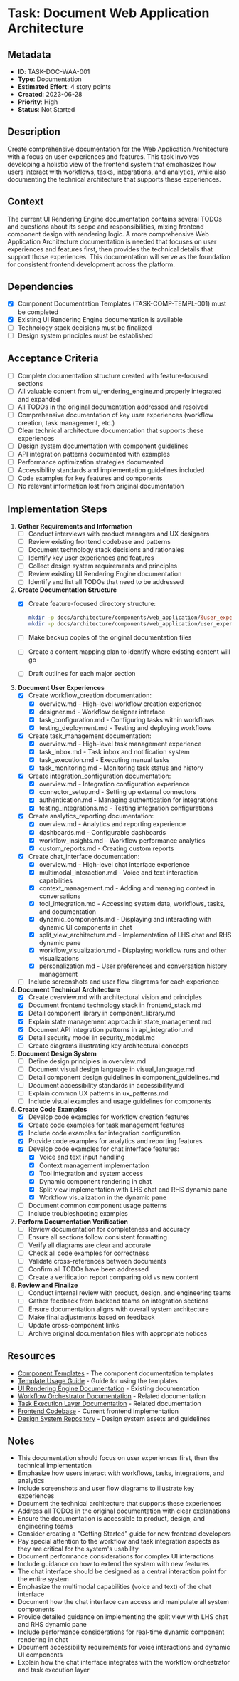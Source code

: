 # Task: Document Web Application Architecture

## Metadata

* **ID**: TASK-DOC-WAA-001
* **Type**: Documentation
* **Estimated Effort**: 4 story points
* **Created**: 2023-06-28
* **Priority**: High
* **Status**: Not Started

## Description

Create comprehensive documentation for the Web Application Architecture with a focus on user experiences and features. This task involves developing a holistic view of the frontend system that emphasizes how users interact with workflows, tasks, integrations, and analytics, while also documenting the technical architecture that supports these experiences.

## Context

The current UI Rendering Engine documentation contains several TODOs and questions about its scope and responsibilities, mixing frontend component design with rendering logic. A more comprehensive Web Application Architecture documentation is needed that focuses on user experiences and features first, then provides the technical details that support those experiences. This documentation will serve as the foundation for consistent frontend development across the platform.

## Dependencies

- [x] Component Documentation Templates (TASK-COMP-TEMPL-001) must be completed
- [x] Existing UI Rendering Engine documentation is available
- [ ] Technology stack decisions must be finalized
- [ ] Design system principles must be established

## Acceptance Criteria

- [ ] Complete documentation structure created with feature-focused sections
- [ ] All valuable content from ui_rendering_engine.md properly integrated and expanded
- [ ] All TODOs in the original documentation addressed and resolved
- [ ] Comprehensive documentation of key user experiences (workflow creation, task management, etc.)
- [ ] Clear technical architecture documentation that supports these experiences
- [ ] Design system documentation with component guidelines
- [ ] API integration patterns documented with examples
- [ ] Performance optimization strategies documented
- [ ] Accessibility standards and implementation guidelines included
- [ ] Code examples for key features and components
- [ ] No relevant information lost from original documentation

## Implementation Steps




1. **Gather Requirements and Information**
   - [ ] Conduct interviews with product managers and UX designers
   - [ ] Review existing frontend codebase and patterns
   - [ ] Document technology stack decisions and rationales
   - [ ] Identify key user experiences and features
   - [ ] Collect design system requirements and principles
   - [ ] Review existing UI Rendering Engine documentation
   - [ ] Identify and list all TODOs that need to be addressed
2. **Create Documentation Structure**
   - [x] Create feature-focused directory structure:

     ```bash
     mkdir -p docs/architecture/components/web_application/{user_experiences,technical_architecture,design_system}
     mkdir -p docs/architecture/components/web_application/user_experiences/{workflow_creation,task_management,integration_configuration,analytics_reporting,chat_interface}
     ```
   - [ ] Make backup copies of the original documentation files
   - [ ] Create a content mapping plan to identify where existing content will go
   - [ ] Draft outlines for each major section
3. **Document User Experiences**
   - [x] Create workflow_creation documentation:
     - [x] overview.md - High-level workflow creation experience
     - [x] designer.md - Workflow designer interface
     - [x] task_configuration.md - Configuring tasks within workflows
     - [x] testing_deployment.md - Testing and deploying workflows
   - [x] Create task_management documentation:
     - [x] overview.md - High-level task management experience
     - [x] task_inbox.md - Task inbox and notification system
     - [x] task_execution.md - Executing manual tasks
     - [x] task_monitoring.md - Monitoring task status and history
   - [x] Create integration_configuration documentation:
     - [x] overview.md - Integration configuration experience
     - [x] connector_setup.md - Setting up external connectors
     - [x] authentication.md - Managing authentication for integrations
     - [x] testing_integrations.md - Testing integration configurations
   - [x] Create analytics_reporting documentation:
     - [x] overview.md - Analytics and reporting experience
     - [x] dashboards.md - Configurable dashboards
     - [x] workflow_insights.md - Workflow performance analytics
     - [x] custom_reports.md - Creating custom reports
   - [x] Create chat_interface documentation:
     - [x] overview.md - High-level chat interface experience
     - [x] multimodal_interaction.md - Voice and text interaction capabilities
     - [x] context_management.md - Adding and managing context in conversations
     - [x] tool_integration.md - Accessing system data, workflows, tasks, and documentation
     - [x] dynamic_components.md - Displaying and interacting with dynamic UI components in chat
     - [x] split_view_architecture.md - Implementation of LHS chat and RHS dynamic pane
     - [x] workflow_visualization.md - Displaying workflow runs and other visualizations
     - [x] personalization.md - User preferences and conversation history management
   - [ ] Include screenshots and user flow diagrams for each experience
4. **Document Technical Architecture**
   - [x] Create overview.md with architectural vision and principles
   - [x] Document frontend technology stack in frontend_stack.md
   - [x] Detail component library in component_library.md
   - [x] Explain state management approach in state_management.md
   - [x] Document API integration patterns in api_integration.md
   - [x] Detail security model in security_model.md
   - [ ] Create diagrams illustrating key architectural concepts
5. **Document Design System**
   - [ ] Define design principles in overview.md
   - [ ] Document visual design language in visual_language.md
   - [ ] Detail component design guidelines in component_guidelines.md
   - [ ] Document accessibility standards in accessibility.md
   - [ ] Explain common UX patterns in ux_patterns.md
   - [ ] Include visual examples and usage guidelines for components
6. **Create Code Examples**
   - [x] Develop code examples for workflow creation features
   - [x] Create code examples for task management features
   - [x] Include code examples for integration configuration
   - [x] Provide code examples for analytics and reporting features
   - [x] Develop code examples for chat interface features:
     - [x] Voice and text input handling
     - [x] Context management implementation
     - [x] Tool integration and system access
     - [x] Dynamic component rendering in chat
     - [x] Split view implementation with LHS chat and RHS dynamic pane
     - [x] Workflow visualization in the dynamic pane
   - [ ] Document common component usage patterns
   - [ ] Include troubleshooting examples
7. **Perform Documentation Verification**
   - [ ] Review documentation for completeness and accuracy
   - [ ] Ensure all sections follow consistent formatting
   - [ ] Verify all diagrams are clear and accurate
   - [ ] Check all code examples for correctness
   - [ ] Validate cross-references between documents
   - [ ] Confirm all TODOs have been addressed
   - [ ] Create a verification report comparing old vs new content
8. **Review and Finalize**
   - [ ] Conduct internal review with product, design, and engineering teams
   - [ ] Gather feedback from backend teams on integration sections
   - [ ] Ensure documentation aligns with overall system architecture
   - [ ] Make final adjustments based on feedback
   - [ ] Update cross-component links
   - [ ] Archive original documentation files with appropriate notices

## Resources

* [Component Templates](docs/.templates/architecture/components/) - The component documentation templates
* [Template Usage Guide](docs/.templates/architecture/components/template-usage.md) - Guide for using the templates
* [UI Rendering Engine Documentation](docs/architecture/components/ui_rendering_engine.md) - Existing documentation
* [Workflow Orchestrator Documentation](docs/architecture/components/workflow_orchestrator/) - Related documentation
* [Task Execution Layer Documentation](docs/architecture/components/task_execution_layer.md) - Related documentation
* [Frontend Codebase](src/frontend/) - Current frontend implementation
* [Design System Repository](design-system/) - Design system assets and guidelines

## Notes

* This documentation should focus on user experiences first, then the technical implementation
* Emphasize how users interact with workflows, tasks, integrations, and analytics
* Include screenshots and user flow diagrams to illustrate key experiences
* Document the technical architecture that supports these experiences
* Address all TODOs in the original documentation with clear explanations
* Ensure the documentation is accessible to product, design, and engineering teams
* Consider creating a "Getting Started" guide for new frontend developers
* Pay special attention to the workflow and task integration aspects as they are critical for the system's usability
* Document performance considerations for complex UI interactions
* Include guidance on how to extend the system with new features
* The chat interface should be designed as a central interaction point for the entire system
* Emphasize the multimodal capabilities (voice and text) of the chat interface
* Document how the chat interface can access and manipulate all system components
* Provide detailed guidance on implementing the split view with LHS chat and RHS dynamic pane
* Include performance considerations for real-time dynamic component rendering in chat
* Document accessibility requirements for voice interactions and dynamic UI components
* Explain how the chat interface integrates with the workflow orchestrator and task execution layer


